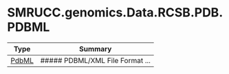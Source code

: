 ﻿
# SMRUCC.genomics.Data.RCSB.PDB.PDBML

|Type|Summary|
|----|-------|
|[PdbML](./PdbML.md)|##### PDBML/XML File Format ...|

